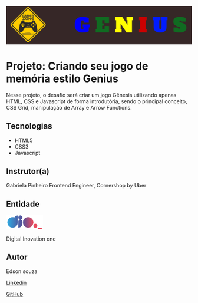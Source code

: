 <img src="./img/letreiro.png">

# Projeto: Criando seu jogo de memória estilo Genius

Nesse projeto, o desafio será criar um jogo Gênesis utilizando apenas HTML, CSS e Javascript de forma introdutória, sendo o principal conceito, CSS Grid, manipulação de Array e Arrow Functions.

## Tecnologias

* HTML5
* CSS3
* Javascript


## Instrutor(a)

Gabriela Pinheiro
Frontend Engineer, Cornershop by Uber

## Entidade

[<img alt="Logo DIO" width="100px" src="./img/logo-dio.png" />](https://dio.me/sign-up?ref=8EJE9QGVQT)

Digital Inovation one 

## Autor
Edson souza

[Linkedin](https://www.linkedin.com/in/edsonfrs/)

[GitHub](https://github.com/Edsonfrs)




